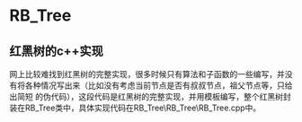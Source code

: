 # RB_Tree
红黑树的c++实现
----------------------------------------------------

网上比较难找到红黑树的完整实现，很多时候只有算法和子函数的一些编写，并没有将各种情况写出来（比如没有考虑当前节点是否有叔叔节点，祖父节点等，只给出简短
的伪代码），这段代码是红黑树的完整实现，并用模板编写，整个红黑树封装在RB_Tree类中，具体实现代码在RB_Tree\RB_Tree\RB_Tree.cpp中。
